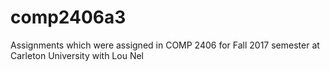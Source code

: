 # comp2406a3
Assignments which were assigned in COMP 2406 for Fall 2017 semester at Carleton University with Lou Nel
